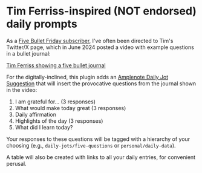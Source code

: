 # Tim Ferriss-inspired (NOT endorsed) daily prompts

As a [Five Bullet Friday subscriber](https://go.tim.blog/5-bullet-friday-1/), I've often been directed to Tim's Twitter/X
page, which in June 2024 posted a video with example questions in a bullet journal:

[Tim Ferriss showing a five bullet journal](https://twitter.com/tferriss/status/1808838290008588460)

For the digitally-inclined, this plugin adds an [Amplenote Daily Jot Suggestion](https://www.amplenote.com/help/jots_suggestions)
that will insert the provocative questions from the journal shown in the video:

1. I am grateful for... (3 responses)
2. What would make today great (3 responses)
3. Daily affirmation
4. Highlights of the day (3 responses)
5. What did I learn today?

Your responses to these questions will be tagged with a hierarchy of your choosing (e.g., `daily-jots/five-questions` or `personal/daily-data`). 

A table will also be created with links to all your daily entries, for convenient perusal.